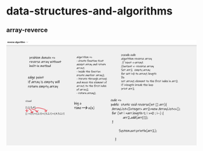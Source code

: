 # data-structures-and-algorithms

### array-reverce

![array-reverse](array-reverse/array-reverse.png)